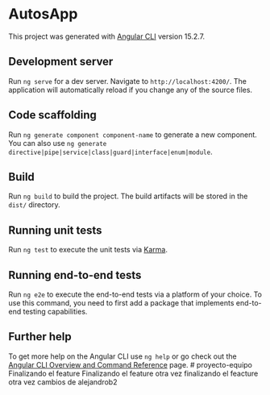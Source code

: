 # AutosApp

This project was generated with [Angular CLI](https://github.com/angular/angular-cli) version 15.2.7.

## Development server

Run `ng serve` for a dev server. Navigate to `http://localhost:4200/`. The application will automatically reload if you change any of the source files.

## Code scaffolding

Run `ng generate component component-name` to generate a new component. You can also use `ng generate directive|pipe|service|class|guard|interface|enum|module`.

## Build

Run `ng build` to build the project. The build artifacts will be stored in the `dist/` directory.

## Running unit tests

Run `ng test` to execute the unit tests via [Karma](https://karma-runner.github.io).

## Running end-to-end tests

Run `ng e2e` to execute the end-to-end tests via a platform of your choice. To use this command, you need to first add a package that implements end-to-end testing capabilities.

## Further help

To get more help on the Angular CLI use `ng help` or go check out the [Angular CLI Overview and Command Reference](https://angular.io/cli) page.
#   p r o y e c t o - e q u i p o  
 F i n a l i z a n d o   e l   f e a t u r e  
 F i n a l i z a n d o   e l   f e a t u r e   o t r a   v e z  
 f i n a l i z a n d o   e l   f e a c t u r e   o t r a   v e z  
 c a m b i o s   d e   a l e j a n d r o b 2  
 